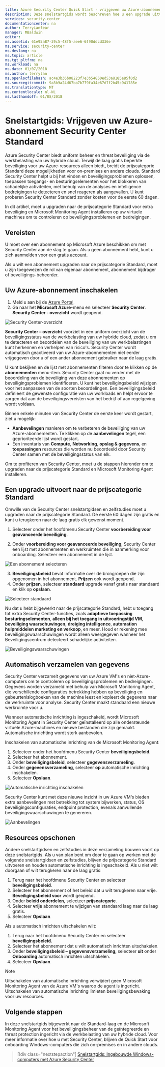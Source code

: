 ```yaml
---
title: Azure Security Center Quick Start - vrijgeven uw Azure-abonnement Security Center Standard | Microsoft Docs
description: Deze snelstartgids wordt beschreven hoe u een upgrade uitvoert naar de Security Center standaard prijscategorie voor extra beveiliging.
services: security-center
documentationcenter: na
author: TerryLanfear
manager: MBaldwin
editor: 
ms.assetid: 61e95a87-39c5-48f5-aee6-6f90ddcd336e
ms.service: security-center
ms.devlang: na
ms.topic: article
ms.tgt_pltfrm: na
ms.workload: na
ms.date: 01/07/2018
ms.author: terrylan
ms.openlocfilehash: ac4e3b36b08223f7e3b54850ed53a8185e85f0d2
ms.sourcegitcommit: 9a8b9a24d67ba7b779fa34e67d7f2b45c941785e
ms.translationtype: MT
ms.contentlocale: nl-NL
ms.lasthandoff: 01/08/2018
---
```

# <a name="quickstart-onboard-your-azure-subscription-to-security-center-standard"></a>Snelstartgids: Vrijgeven uw Azure-abonnement Security Center Standard
Azure Security Center biedt uniform beheer en threat beveiliging via de werkbelasting van uw hybride cloud. Terwijl de laag gratis beperkte beveiliging voor uw Azure-resources alleen biedt, breidt de prijscategorie Standard deze mogelijkheden voor on-premises en andere clouds. Standard Security Center helpt u bij het vinden en beveiligingsproblemen oplossen, toepassen toegangs- en besturingselementen voor het blokkeren van schadelijke activiteiten, met behulp van de analyses en intelligence bedreigingen te detecteren en snel reageren als aangevallen. U kunt proberen Security Center Standard zonder kosten voor de eerste 60 dagen.

In dit artikel, moet u upgraden naar de prijscategorie Standard voor extra beveiliging en Microsoft Monitoring Agent installeren op uw virtuele machines om te controleren op beveiligingsproblemen en bedreigingen.

## <a name="prerequisites"></a>Vereisten
U moet over een abonnement op Microsoft Azure beschikken om met Security Center aan de slag te gaan. Als u geen abonnement hebt, kunt u zich aanmelden voor een [gratis account](https://azure.microsoft.com/pricing/free-trial/).

Als u wilt een abonnement upgraden naar de prijscategorie Standard, moet u zijn toegewezen de rol van eigenaar abonnement, abonnement bijdrager of beveiligings-beheerder.

## <a name="enable-your-azure-subscription"></a>Uw Azure-abonnement inschakelen

1. Meld u aan bij de [Azure Portal](https://azure.microsoft.com/features/azure-portal/).
2. Ga naar het **Microsoft Azure**-menu en selecteer **Security Center**. **Security Center - overzicht** wordt geopend.

 ![Security Center-overzicht][2]

**Security Center – overzicht** voorziet in een uniform overzicht van de beveiligingsstatus van de werkbelasting van uw hybride cloud, zodat u om te detecteren en beoordelen van de beveiliging van uw werkbelastingen kunt herkennen en verhelpen van risico's. Security Center wordt automatisch geactiveerd van uw Azure-abonnementen niet eerder vrijgegeven door u of een ander abonnement gebruiker naar de laag gratis.

U kunt bekijken en de lijst met abonnementen filteren door te klikken op de **abonnementen** menu-item. Security Center gaat nu verder met de beoordeling van de beveiliging van deze abonnementen op beveiligingsproblemen identificeren. U kunt het beveiligingsbeleid wijzigen voor het aanpassen van de soorten beoordelingen. Een beveiligingsbeleid definieert de gewenste configuratie van uw workloads en helpt ervoor te zorgen dat aan de beveiligingsvereisten van het bedrijf of aan regelgeving wordt voldaan.

Binnen enkele minuten van Security Center de eerste keer wordt gestart, ziet u mogelijk:

- **Aanbevelingen** manieren om te verbeteren de beveiliging van uw Azure-abonnementen. Te klikken op de **aanbevelingen** tegel, een geprioriteerde lijst wordt gestart.
- Een inventaris van **Compute**, **Networking**, **opslag & gegevens**, en **toepassingen** resources die worden nu beoordeeld door Security Center samen met de beveiligingsstatus van elk.

Om te profiteren van Security Center, moet u de stappen hieronder om te upgraden naar de prijscategorie Standard en Microsoft Monitoring Agent installeren.

## <a name="upgrade-to-the-standard-tier"></a>Een upgrade uitvoert naar de prijscategorie Standard
Omwille van de Security Center snelstartgidsen en zelfstudies moet u upgraden naar de prijscategorie Standard. De eerste 60 dagen zijn gratis en kunt u terugkeren naar de laag gratis elk gewenst moment.

1. Selecteer onder het hoofdmenu Security Center **voorbereiding voor geavanceerde beveiliging**.

2. Onder **voorbereiding voor geavanceerde beveiliging**, Security Center een lijst met abonnementen en werkruimten die in aanmerking voor onboarding. Selecteer een abonnement in de lijst.

  ![Een abonnement selecteren][4]

3. **Beveiligingsbeleid** bevat informatie over de brongroepen die zijn opgenomen in het abonnement. **Prijzen** ook wordt geopend.
4. Onder **prijzen**, selecteer **standaard** upgrade vanaf gratis naar standaard en klik op **opslaan**.

  ![Selecteer standaard][5]

Nu dat u hebt bijgewerkt naar de prijscategorie Standard, hebt u toegang tot extra Security Center-functies, zoals **adaptieve toepassing besturingselementen**, **alleen bij het toegang in uitvoeringstijd VM**, **beveiliging waarschuwingen**, **dreiging intelligence**, **automation hulpmiddelen marketing en verkoop**, en meer. Houd er rekening mee beveiligingswaarschuwingen wordt alleen weergegeven wanneer het Beveiligingscentrum detecteert schadelijke activiteiten.

  ![Beveiligingswaarschuwingen][7]

## <a name="automate-data-collection"></a>Automatisch verzamelen van gegevens
Security Center verzamelt gegevens van uw Azure VM's en niet-Azure-computers om te controleren op beveiligingsproblemen en bedreigingen. Gegevens worden verzameld met behulp van Microsoft Monitoring Agent, die verschillende configuraties betrekking hebben op beveiliging en gebeurtenislogboeken van de machine leest en kopieert de gegevens naar de werkruimte voor analyse. Security Center maakt standaard een nieuwe werkruimte voor u.

Wanneer automatische inrichting is ingeschakeld, wordt Microsoft Monitoring Agent in Security Center geïnstalleerd op alle ondersteunde virtuele Azure-machines en nieuwe bestanden die zijn gemaakt. Automatische inrichting wordt sterk aanbevolen.

Inschakelen van automatische inrichting van de Microsoft Monitoring Agent:

1. Selecteer onder het hoofdmenu Security Center **beveiligingsbeleid**.
2. Selecteer het abonnement.
3. Onder **beveiligingsbeleid**, selecteer **gegevensverzameling**.
4. Onder **gegevensverzameling**, selecteer **op** automatische inrichting inschakelen.
5. Selecteer **Opslaan**.

  ![Automatische inrichting inschakelen][6]

Security Center kunt met deze nieuwe inzicht in uw Azure VM's bieden extra aanbevelingen met betrekking tot system bijwerken, status, OS beveiligingsconfiguraties, endpoint protection, evenals aanvullende beveiligingswaarschuwingen te genereren.

  ![Aanbevelingen][8]

## <a name="clean-up-resources"></a>Resources opschonen
Andere snelstartgidsen en zelfstudies in deze verzameling bouwen voort op deze snelstartgids. Als u van plan bent om door te gaan op werken met de volgende snelstartgidsen en zelfstudies, blijven de prijscategorie Standard uitvoeren en houden automatische inrichting is ingeschakeld. Als u niet wilt doorgaan of wilt terugkeren naar de laag gratis:

1. Terug naar het hoofdmenu Security Center en selecteer **beveiligingsbeleid**.
2. Selecteer het abonnement of het beleid dat u wilt terugkeren naar vrije. **Beveiligingsbeleid voor** wordt geopend.
3. Onder **beleid onderdelen**, selecteer **prijscategorie**.
4. Selecteer **vrije** abonnement te wijzigen van standaard laag naar de laag gratis.
5. Selecteer **Opslaan**.

Als u automatisch inrichten uitschakelen wilt:

1. Terug naar het hoofdmenu Security Center en selecteer **beveiligingsbeleid**.
2. Selecteer het abonnement dat u wilt automatisch inrichten uitschakelen.
3. Onder **beveiligingsbeleid – gegevensverzameling**, selecteer **uit** onder **Onboarding** automatisch inrichten uitschakelen.
4. Selecteer **Opslaan**.

>[!NOTE]
> Uitschakelen van automatische inrichting verwijdert geen Microsoft Monitoring Agent van de Azure VM's waarop de agent is ingericht. Uitschakelen van automatische inrichting limieten beveiligingsbewaking voor uw resources.
>

## <a name="next-steps"></a>Volgende stappen
In deze snelstartgids bijgewerkt naar de Standard-laag en de Microsoft Monitoring Agent voor het beveiligingsbeheer van de geïntegreerde en threat protection ingericht via de werkbelasting van uw hybride cloud. Voor meer informatie over hoe u met Security Center, blijven de Quick Start voor onboarding Windows-computers die zich on-premises en in andere clouds.

> [!div class="nextstepaction"]
> [Snelstartgids: Ingebouwde Windows-computers met Azure Security Center](quick-onboard-windows-computer.md)

<!--Image references-->
[2]: ./media/security-center-get-started/overview.png
[4]: ./media/security-center-get-started/onboarding.png
[5]: ./media/security-center-get-started/pricing.png
[6]: ./media/security-center-get-started/enable-automatic-provisioning.png
[7]: ./media/security-center-get-started/security-alerts.png
[8]: ./media/security-center-get-started/recommendations.png
